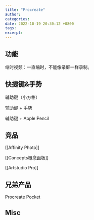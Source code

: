 ```yaml
---
title: "Procreate"
author: 
categories: 
date: 2022-10-19 20:30:12 +0800
tags: 
excerpt: 
---
```



## 功能


缩时视频：一直缩时，不能像录屏一样录制。


## 快捷键&手势

辅助键（小方格）

辅助键 + 手势

辅助键 + Apple Pencil


## 竞品

[[Affinity Photo]]

[[Concepts概念画板]]

[[Artstudio Pro]]

## 兄弟产品

Procreate Pocket

## Misc



